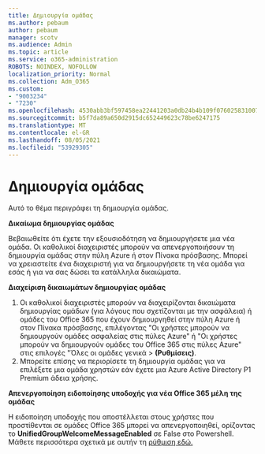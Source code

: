 ```yaml
---
title: Δημιουργία ομάδας
ms.author: pebaum
author: pebaum
manager: scotv
ms.audience: Admin
ms.topic: article
ms.service: o365-administration
ROBOTS: NOINDEX, NOFOLLOW
localization_priority: Normal
ms.collection: Adm_O365
ms.custom:
- "9003234"
- "7230"
ms.openlocfilehash: 4530abb3bf597458ea22441203a0db24b4b109f0760258310072891014c4b454
ms.sourcegitcommit: b5f7da89a650d2915dc652449623c78be6247175
ms.translationtype: MT
ms.contentlocale: el-GR
ms.lasthandoff: 08/05/2021
ms.locfileid: "53929305"
---
```

# <a name="create-a-group"></a>Δημιουργία ομάδας

Αυτό το θέμα περιγράφει τη δημιουργία ομάδας.

**Δικαίωμα δημιουργίας ομάδας**

Βεβαιωθείτε ότι έχετε την εξουσιοδότηση να δημιουργήσετε μια νέα ομάδα. Οι καθολικοί διαχειριστές μπορούν να απενεργοποιήσουν τη δημιουργία ομάδας στην πύλη Azure ή στον Πίνακα πρόσβασης. Μπορεί να χρειαστείτε ένα διαχειριστή για να δημιουργήσετε τη νέα ομάδα για εσάς ή για να σας δώσει τα κατάλληλα δικαιώματα.

**Διαχείριση δικαιωμάτων δημιουργίας ομάδας**

1. Οι καθολικοί διαχειριστές μπορούν να διαχειρίζονται δικαιώματα δημιουργίας ομάδων (για λόγους που σχετίζονται με την ασφάλεια) ή ομάδες του Office 365 που έχουν δημιουργηθεί στην πύλη Azure ή στον Πίνακα πρόσβασης, επιλέγοντας "Οι χρήστες μπορούν να δημιουργούν ομάδες ασφαλείας στις πύλες Azure" ή "Οι χρήστες μπορούν να δημιουργούν ομάδες του Office 365 στις πύλες Azure" στις επιλογές "Όλες οι ομάδες γενικά  >  **(Ρυθμίσεις)**.
2. Μπορείτε επίσης να περιορίσετε τη δημιουργία ομάδας για να επιλέξετε μια ομάδα χρηστών εάν έχετε μια Azure Active Directory P1 Premium άδεια χρήσης.

**Απενεργοποίηση ειδοποίησης υποδοχής για νέα Office 365 μέλη της ομάδας**

Η ειδοποίηση υποδοχής που αποστέλλεται στους χρήστες που προστίθενται σε ομάδες Office 365 μπορεί να απενεργοποιηθεί, ορίζοντας το **UnifiedGroupWelcomeMessageEnabled** σε False στο Powershell. Μάθετε περισσότερα σχετικά με αυτήν τη [ρύθμιση εδώ.](https://docs.microsoft.com/powershell/module/exchange/set-unifiedgroup?view=exchange-ps&preserve-view=true)

